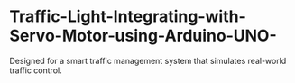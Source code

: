 # Traffic-Light-Integrating-with-Servo-Motor-using-Arduino-UNO-
Designed for a smart traffic management system that simulates real-world traffic control. 
